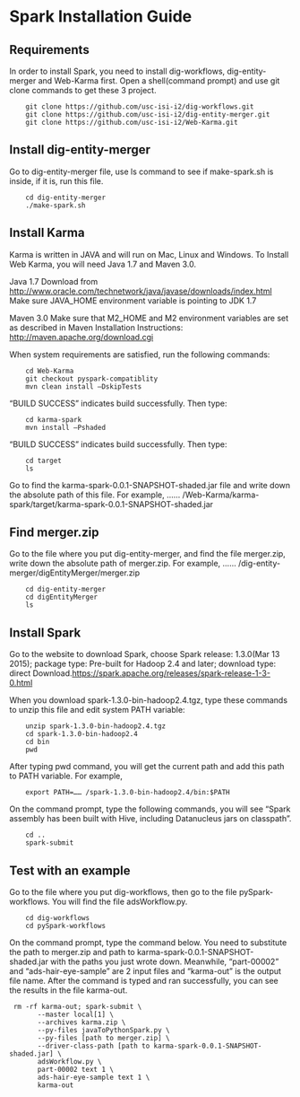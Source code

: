 

# Spark Installation Guide


## Requirements

In order to install Spark, you need to install dig-workflows, dig-entity-merger and Web-Karma first.
Open a shell(command prompt) and use git clone commands to get these 3 project.

```
	git clone https://github.com/usc-isi-i2/dig-workflows.git
	git clone https://github.com/usc-isi-i2/dig-entity-merger.git
	git clone https://github.com/usc-isi-i2/Web-Karma.git
```

## Install dig-entity-merger

Go to dig-entity-merger file, use ls command to see if make-spark.sh is inside, if it is, run this file.

```
	cd dig-entity-merger
	./make-spark.sh
```

## Install Karma

Karma is written in JAVA and will run on Mac, Linux and Windows. To Install Web Karma, you will need Java 1.7 and Maven 3.0.

Java 1.7
Download from http://www.oracle.com/technetwork/java/javase/downloads/index.html
Make sure JAVA_HOME environment variable is pointing to JDK 1.7

Maven 3.0
Make sure that M2_HOME and M2 environment variables are set as described in Maven Installation Instructions: http://maven.apache.org/download.cgi

When system requirements are satisfied, run the following commands:

```
	cd Web-Karma
	git checkout pyspark-compatiblity
	mvn clean install –DskipTests
```


“BUILD SUCCESS” indicates build successfully. Then type:


```
	cd karma-spark
	mvn install –Pshaded
```

“BUILD SUCCESS” indicates build successfully. Then type:

```
	cd target
	ls
```


Go to find the karma-spark-0.0.1-SNAPSHOT-shaded.jar file and write down the absolute path of this file. For example,
…… /Web-Karma/karma-spark/target/karma-spark-0.0.1-SNAPSHOT-shaded.jar


## Find merger.zip

Go to the file where you put dig-entity-merger, and find the file merger.zip, write down the absolute path of merger.zip. For example, …… /dig-entity-merger/digEntityMerger/merger.zip

```
	cd dig-entity-merger
	cd digEntityMerger
	ls
```
  
  
## Install Spark

Go to the website to download Spark, choose  Spark release: 1.3.0(Mar 13 2015); package type: Pre-built for Hadoop 2.4 and later; download type: direct Download.https://spark.apache.org/releases/spark-release-1-3-0.html
  
When you download spark-1.3.0-bin-hadoop2.4.tgz, type these commands to unzip this file and edit system PATH variable:

```
	unzip spark-1.3.0-bin-hadoop2.4.tgz
	cd spark-1.3.0-bin-hadoop2.4
	cd bin
	pwd
```

After typing pwd command, you will get the current path and add this path to PATH variable. For example,

```
	export PATH=…… /spark-1.3.0-bin-hadoop2.4/bin:$PATH
```


On the command prompt, type the following commands, you will see “Spark assembly has been built with Hive, including Datanucleus jars on classpath”.

```
	cd ..
	spark-submit
```


## Test with an example

Go to the file where you put dig-workflows, then go to the file pySpark-workflows. You will find the file adsWorkflow.py.


```
	cd dig-workflows
	cd pySpark-workflows
```


On the command prompt, type the command below. You need to substitute the path to merger.zip and path to karma-spark-0.0.1-SNAPSHOT-shaded.jar with the paths you just wrote down. Meanwhile, “part-00002” and “ads-hair-eye-sample” are 2 input files and “karma-out” is the output file name.
After the command is typed and ran successfully, you can see the results in the file karma-out.


```
 rm -rf karma-out; spark-submit \
       --master local[1] \
       --archives karma.zip \
       --py-files javaToPythonSpark.py \
       --py-files [path to merger.zip] \
       --driver-class-path [path to karma-spark-0.0.1-SNAPSHOT-shaded.jar] \
       adsWorkflow.py \
       part-00002 text 1 \
       ads-hair-eye-sample text 1 \
       karma-out
```







